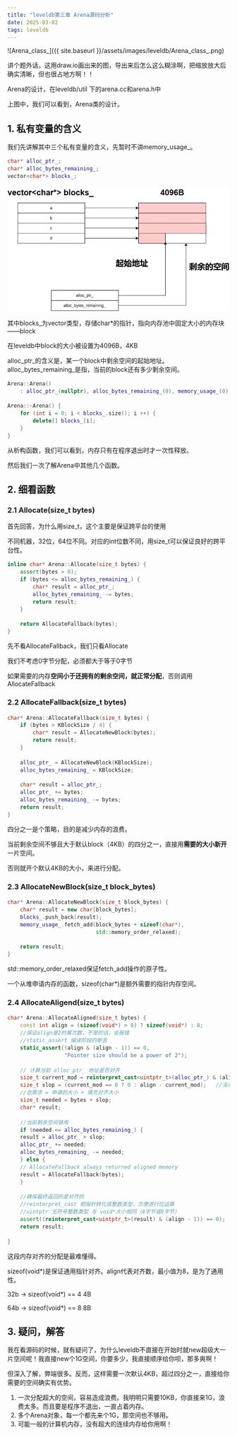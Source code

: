 ```yaml
---
title: "leveldb第三章 Arena源码分析"
date: 2025-03-02
tags: leveldb
---
```


![Arena_class_]({{ site.baseurl }}/assets/images/leveldb/Arena_class_.png)

讲个题外话，这用draw.io画出来的图，导出来后怎么这么糊涂啊，把缩放放大后确实清晰，但也很占地方啊！！



Arena的设计，在leveldb/util 下的arena.cc和arena.h中

上图中，我们可以看到，Arena类的设计。



## 1. 私有变量的含义

我们先讲解其中三个私有变量的含义，先暂时不讲memory_usage_。

```c++
char* alloc_ptr_;
char* alloc_bytes_remaining_;
vector<char*> blocks_;
```

![Arena_variable_](/assets/images/leveldb/Arena_variable.png)



其中blocks\_为vector类型，存储char*的指针，指向内存池中固定大小的内存块——block

在leveldb中block的大小被设置为4096B，4KB

alloc_ptr\_的含义是，某一个block中剩余空间的起始地址。alloc_bytes_remaining\_是指，当前的block还有多少剩余空间。



```c++
Arena::Arena()
	: alloc_ptr_(nullptr), alloc_bytes_remaining_(0), memory_usage_(0) {}

Arena::~Arena() {
    for (int i = 0; i < blocks_.size(); i ++) {
		delete[] blocks_[i];
    }
}
```



从析构函数，我们可以看到，内存只有在程序退出时才一次性释放。



然后我们一次了解Arena中其他几个函数。



## 2. 细看函数

### 2.1 Allocate(size_t bytes)

首先回答，为什么用size_t，这个主要是保证跨平台的使用

不同机器，32位，64位不同。对应的int位数不同，用size_t可以保证良好的跨平台性。

```c++
inline char* Arena::Allocate(size_t bytes) {
	assert(bytes > 0);
	if (bytes <= alloc_bytes_remaining_) {
		char* result = alloc_ptr_;
		alloc_bytes_remaining_ -= bytes;
		return result;
	}
	
	return AllocateFallback(bytes);
}
```



先不看AllocateFallback，我们只看Allocate

我们不考虑0字节分配，必须都大于等于0字节

如果需要的内存**空间小于还拥有的剩余空间，就正常分配**，否则调用AllocateFallback

### 2.2 AllocateFallback(size_t bytes)

```c++
char* Arena::AllocateFallback(size_t bytes) {
	if (bytes > KBlockSize / 4) {
		char* result = AllocateNewBlock(bytes);
		return result;
	}
	
	alloc_ptr_ = AllocateNewBlock(KBlockSize);
	alloc_bytes_remaining_ = KBlockSize;
	
	char* result = alloc_ptr_;
	alloc_ptr_ += bytes;
	alloc_bytes_remaining_ -= bytes;
	return result;
}
```

四分之一是个策略，目的是减少内存的浪费。

当前剩余空间不够且大于默认block（4KB）的四分之一，直接用**需要的大小新开**一片空间。

否则就开个默认4KB的大小，来进行分配。



### 2.3 AllocateNewBlock(size_t block_bytes)

```c++
char* Arena::AllocateNewBlock(size_t block_bytes) {
	char* result = new char[block_bytes];
    blocks_.push_back(result);
    memory_usage_.fetch_add(block_bytes + sizeof(char*), 
                            std::memory_order_relaxed);
    
    return result;
}
```

std::memory_order_relaxed保证fetch_add操作的原子性。

一个从堆申请内存的函数，sizeof(char*)是额外需要的指针内存空间。



### 2.4 AllocateAligend(size_t bytes) 

```c++
char* Arena::AllocateAligned(size_t bytes) {
	const int align = (sizeof(void*) > 8) ? sizeof(void*) : 8;
    //保证align是2的幂次数，不是的话，会报错
    //static_assert 编译阶段的断言
    static_assert((align & (align - 1)) == 0,
                  "Pointer size should be a power of 2");
    
    // 计算当前 alloc_ptr_ 地址是否对齐
    size_t current_mod = reinterpret_cast<uintptr_t>(alloc_ptr_) & (align - 1);
    size_t slop = (current_mod == 0 ? 0 : align - current_mod);   //没对齐的话，计算出需要的额外填充数
    //总需求 = 申请的大小 + 填充对齐大小
    size_t needed = bytes + slop;
    char* result;
    
    //当前剩余空间够用
    if (needed <= alloc_bytes_remaining_) {
    result = alloc_ptr_ + slop;
    alloc_ptr_ += needed;
    alloc_bytes_remaining_ -= needed;
    } else {
    // AllocateFallback always returned aligned memory
    result = AllocateFallback(bytes);
    }
    
    //确保最终返回的是对齐的
    //reinterpret_cast 把指针转化成整数类型，方便进行位运算
    //uintptr 无符号整数类型 与 void*大小相同（4字节或8字节）
    assert((reinterpret_cast<uintptr_t>(result) & (align - 1)) == 0);
    return result;
	
}
```



这段内存对齐的分配是最难懂得。

sizeof(void*)是保证通用指针对齐。align代表对齐数，最小值为8，是为了通用性。

32b -> sizeof(void*)  == 4    4B

64b -> sizeof(void*)  == 8    8B



## 3. 疑问，解答

我在看源码的时候，就有疑问了，为什么leveldb不直接在开始时就new超级大一片空间呢！我直接new个1G空间，你要多少，我直接顺序给你呗，那多爽啊！

但深入了解，弊端很多。反而，这样需要一次默认4KB，超过四分之一，直接给你需要的空间确实有优势。

1. 一次分配超大的空间，容易造成浪费。我明明只需要10KB，你直接来1G，浪费太多。而且要是程序不退出，一直占着内存。
2. 多个Arena对象，每一个都先来个1G，那空间也不够用。
3. 可能一般的计算机内存，没有超大的连续内存给你用啊！
